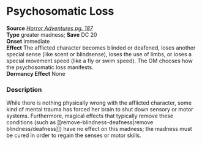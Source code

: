 # Psychosomatic Loss

**Source** [_Horror Adventures pg. 187_](http://paizo.com/products/btpy9n5a?Pathfinder-Roleplaying-Game-Horror-Adventures)  
**Type** greater madness; **Save** DC 20  
**Onset** immediate  
**Effect** The afflicted character becomes blinded or deafened, loses another special sense (like scent or blindsense), loses the use of limbs, or loses a special movement speed (like a fly or swim speed). The GM chooses how the psychosomatic loss manifests.  
**Dormancy Effect** None  

### Description

While there is nothing physically wrong with the afflicted character, some kind of mental trauma has forced her brain to shut down sensory or motor systems. Furthermore, magical effects that typically remove these conditions (such as [[remove-blindness-deafness|remove blindness/deafness]]) have no effect on this madness; the madness must be cured in order to regain the senses or motor skills.

